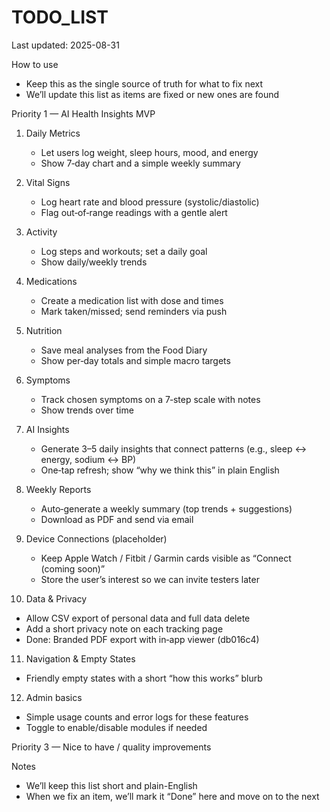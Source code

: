 # TODO_LIST

Last updated: 2025-08-31

How to use
- Keep this as the single source of truth for what to fix next
- We’ll update this list as items are fixed or new ones are found

Priority 1 — AI Health Insights MVP

1) Daily Metrics
   - Let users log weight, sleep hours, mood, and energy
   - Show 7‑day chart and a simple weekly summary

2) Vital Signs
   - Log heart rate and blood pressure (systolic/diastolic)
   - Flag out‑of‑range readings with a gentle alert

3) Activity
   - Log steps and workouts; set a daily goal
   - Show daily/weekly trends

4) Medications
   - Create a medication list with dose and times
   - Mark taken/missed; send reminders via push

5) Nutrition
   - Save meal analyses from the Food Diary
   - Show per‑day totals and simple macro targets

6) Symptoms
   - Track chosen symptoms on a 7‑step scale with notes
   - Show trends over time

7) AI Insights
   - Generate 3–5 daily insights that connect patterns (e.g., sleep ↔ energy, sodium ↔ BP)
   - One‑tap refresh; show “why we think this” in plain English

8) Weekly Reports
   - Auto‑generate a weekly summary (top trends + suggestions)
   - Download as PDF and send via email

9) Device Connections (placeholder)
   - Keep Apple Watch / Fitbit / Garmin cards visible as “Connect (coming soon)”
   - Store the user’s interest so we can invite testers later

10) Data & Privacy
   - Allow CSV export of personal data and full data delete
   - Add a short privacy note on each tracking page
   - Done: Branded PDF export with in‑app viewer (db016c4)

11) Navigation & Empty States
   - Friendly empty states with a short “how this works” blurb

12) Admin basics
   - Simple usage counts and error logs for these features
   - Toggle to enable/disable modules if needed

Priority 3 — Nice to have / quality improvements

Notes
- We’ll keep this list short and plain-English
- When we fix an item, we’ll mark it “Done” here and move on to the next
